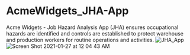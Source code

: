 # AcmeWidgets_JHA-App
Acme Widgets - Job Hazard Analysis App (JHA) ensures occupational hazards are identified and controls are established to protect warehouse and production workers for routine operations and activities.
![JHA_App](https://github.com/TElphee01/AcmeWidgets_JHA-App/assets/64053467/40678ea1-92a8-42ab-b71c-9f25a69bf99a)
![Screen Shot 2021-01-27 at 12 04 43 AM](https://github.com/TElphee01/AcmeWidgets_JHA-App/assets/64053467/16404e4b-2d91-4bd7-83e7-97ddf228d595)

